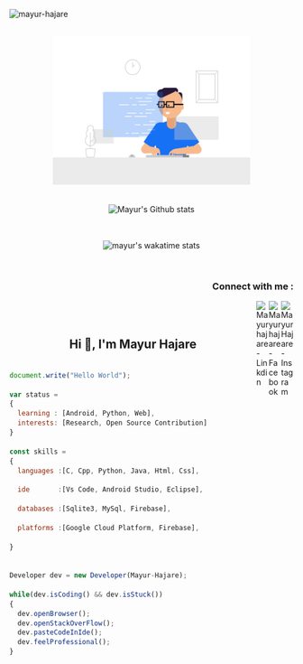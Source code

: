 <p align="left"> <img src="https://komarev.com/ghpvc/?username=mayur-hajare" alt="mayur-hajare" /> </p>
<p align="center">
<br><img src="https://github.com/mayur-hajare/mayur-hajare/blob/main/developer-dribbble.gif" width="350px"><br><br>
  <p align="center">
   <img src="https://github-readme-stats.vercel.app/api?username=mayur-hajare&show_icons=true&border=true&count_private=true" alt="Mayur's Github stats" align="center">
</p>
<br>
<p align='center'>
  <img src="https://github-readme-stats.vercel.app/api/wakatime?username=mayur-hajare&v=2" alt="mayur's wakatime stats" align="center">
</p>
<br>
</p>
<h3 align="right">Connect with me :</h3>
<a href="https://instagram.com/mayur_hajare28">
  <img align="right" alt="Mayur Hajare - Instagram" width="22px" src="https://img.shields.io/badge/instagram-%23E4405F.svg?&style=for-the-badge&logo=instagram&logoColor=white"/>
</a>
<a href="https://www.facebook.com/mayur.hajare.102">
  <img align="right" alt="Mayur hajare - Facebook" width="22px" src="https://img.shields.io/badge/linkedin-%230077B5.svg?&style=for-the-badge&logo=linkedin&logoColor=white"/>
</a>
<a href="https://www.linkedin.com/in/mayur-hajare-6583611b3/">
  <img align="right" alt="Mayur hajare - Linkdin" width="22px" src="https://img.shields.io/badge/gmail-%23D14836.svg?&style=for-the-badge&logo=gmail&logoColor=white"/>
</a>
<br/>
<br/>
<h2 align="center">Hi 👋, I'm Mayur Hajare</h1>


```js

document.write("Hello World");

var status = 
{ 
  learning : [Android, Python, Web],
  interests: [Research, Open Source Contribution]
}

const skills = 
{
  languages :[C, Cpp, Python, Java, Html, Css],
  
  ide       :[Vs Code, Android Studio, Eclipse],
      
  databases :[Sqlite3, MySql, Firebase],
  
  platforms :[Google Cloud Platform, Firebase],
  
}


Developer dev = new Developer(Mayur-Hajare);

while(dev.isCoding() && dev.isStuck())  
{
  dev.openBrowser();
  dev.openStackOverFlow();
  dev.pasteCodeInIde();
  dev.feelProfessional();
}

```
</center>
